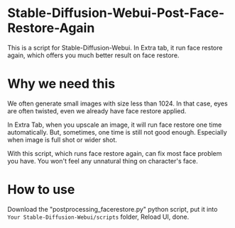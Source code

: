 # Stable-Diffusion-Webui-Post-Face-Restore-Again
This is a script for Stable-Diffusion-Webui. In Extra tab, it run face restore again, which offers you much better result on face restore.

# Why we need this
We often generate small images with size less than 1024. In that case, eyes are often twisted, even we already have face restore applied.

In Extra Tab, when you upscale an image, it will run face restore one time automatically. But, sometimes, one time is still not good enough.
Especially when image is full shot or wider shot.

With this script, which runs face restore again, can fix most face problem you have. You won't feel any unnatural thing on character's face.

# How to use
Download the "postprocessing_facerestore.py" python script, put it into `Your Stable-Diffusion-Webui/scripts` folder, Reload UI, done.


